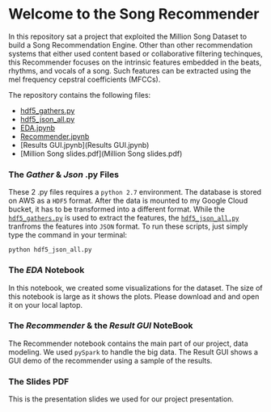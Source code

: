 # Welcome to the Song Recommender

In this repository sat a project that exploited the Million Song Dataset to build a Song Recommendation Engine. Other than other recommendation systems that either used content based or collaborative filtering techinques, this Recommender focuses on the intrinsic features embedded in the beats, rhythms, and vocals of a song. Such features can be extracted using the mel frequency cepstral coefficients (MFCCs).

The repository contains the following files:

* [hdf5_gathers.py](hdf5_gathers.py)
* [hdf5_json_all.py](hdf5_json_all.py)
* [EDA.jpynb](EDA.jpynb)
* [Recommender.jpynb](Recommender.jpynb)
* [Results GUI.jpynb](Results GUI.jpynb)
* [Million Song slides.pdf](Million Song slides.pdf)

### The *Gather* & *Json* .py Files

These 2 .py files requires a ```python 2.7``` environment. The database is stored on AWS as a ```HDF5``` format. After the data is mounted to my Google Cloud bucket, it has to be transformed into a different format. While the [```hdf5_gathers.py```](hdf5_gathers.py) is used to extract the features, the [```hdf5_json_all.py```](hdf5_json_all.py) tranfroms the features into ```JSON``` format. To run these scripts, just simply type the command in your terminal:

```linux
python hdf5_json_all.py
```

### The *EDA* Notebook

In this notebook, we created some visualizations for the dataset. The size of this notebook is large as it shows the plots. Please download and and open it on your local laptop.

### The *Recommender* & the *Result GUI* NoteBook

The Recommender notebook contains the main part of our project, data modeling. We used ```pySpark``` to handle the big data. The Result GUI shows a GUI demo of the recommender using a sample of the results.

### The Slides PDF

This is the presentation slides we used for our project presentation.
